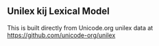 Unilex kij Lexical Model
----------------------

This is built directly from Unicode.org unilex data at
https://github.com/unicode-org/unilex
